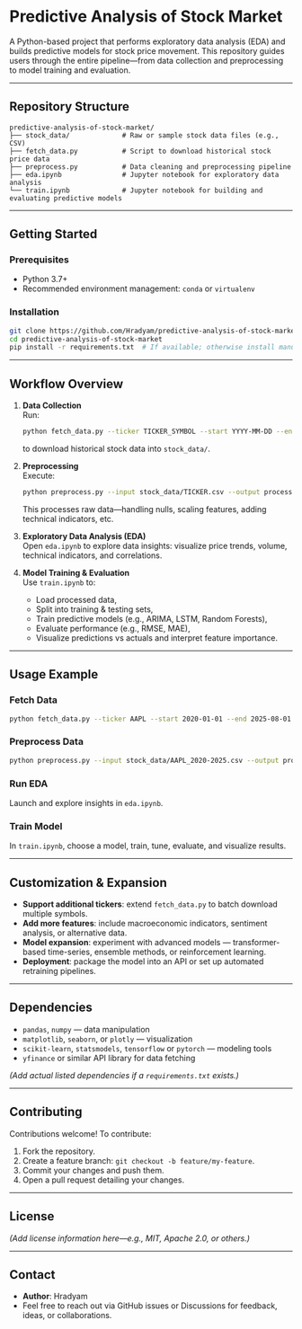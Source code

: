 # Predictive Analysis of Stock Market

A Python-based project that performs exploratory data analysis (EDA) and builds predictive models for stock price movement. This repository guides users through the entire pipeline—from data collection and preprocessing to model training and evaluation.

---

## Repository Structure

```
predictive-analysis-of-stock-market/
├── stock_data/             # Raw or sample stock data files (e.g., CSV)
├── fetch_data.py           # Script to download historical stock price data
├── preprocess.py           # Data cleaning and preprocessing pipeline
├── eda.ipynb               # Jupyter notebook for exploratory data analysis
└── train.ipynb             # Jupyter notebook for building and evaluating predictive models
```

---

## Getting Started

### Prerequisites

- Python 3.7+  
- Recommended environment management: `conda` or `virtualenv`

### Installation

```bash
git clone https://github.com/Hradyam/predictive-analysis-of-stock-market.git
cd predictive-analysis-of-stock-market
pip install -r requirements.txt  # If available; otherwise install manually
```

---

## Workflow Overview

1. **Data Collection**  
   Run:
   ```bash
   python fetch_data.py --ticker TICKER_SYMBOL --start YYYY-MM-DD --end YYYY-MM-DD
   ```  
   to download historical stock data into `stock_data/`.

2. **Preprocessing**  
   Execute:
   ```bash
   python preprocess.py --input stock_data/TICKER.csv --output processed_data.csv
   ```  
   This processes raw data—handling nulls, scaling features, adding technical indicators, etc.

3. **Exploratory Data Analysis (EDA)**  
   Open `eda.ipynb` to explore data insights: visualize price trends, volume, technical indicators, and correlations.

4. **Model Training & Evaluation**  
   Use `train.ipynb` to:
   - Load processed data,
   - Split into training & testing sets,
   - Train predictive models (e.g., ARIMA, LSTM, Random Forests),
   - Evaluate performance (e.g., RMSE, MAE),
   - Visualize predictions vs actuals and interpret feature importance.

---

## Usage Example

### Fetch Data
```bash
python fetch_data.py --ticker AAPL --start 2020-01-01 --end 2025-08-01
```

### Preprocess Data
```bash
python preprocess.py --input stock_data/AAPL_2020-2025.csv --output processed_data/AAPL_processed.csv
```

### Run EDA
Launch and explore insights in `eda.ipynb`.

### Train Model
In `train.ipynb`, choose a model, train, tune, evaluate, and visualize results.

---

## Customization & Expansion

- **Support additional tickers**: extend `fetch_data.py` to batch download multiple symbols.
- **Add more features**: include macroeconomic indicators, sentiment analysis, or alternative data.
- **Model expansion**: experiment with advanced models — transformer-based time-series, ensemble methods, or reinforcement learning.
- **Deployment**: package the model into an API or set up automated retraining pipelines.

---

## Dependencies

- `pandas`, `numpy` — data manipulation  
- `matplotlib`, `seaborn`, or `plotly` — visualization  
- `scikit-learn`, `statsmodels`, `tensorflow` or `pytorch` — modeling tools  
- `yfinance` or similar API library for data fetching  

*(Add actual listed dependencies if a `requirements.txt` exists.)*

---

## Contributing

Contributions welcome! To contribute:

1. Fork the repository.  
2. Create a feature branch: `git checkout -b feature/my-feature`.  
3. Commit your changes and push them.  
4. Open a pull request detailing your changes.

---

## License

*(Add license information here—e.g., MIT, Apache 2.0, or others.)*

---

## Contact

- **Author**: Hradyam  
- Feel free to reach out via GitHub issues or Discussions for feedback, ideas, or collaborations.
